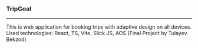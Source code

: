### TripGoal

---

This is web application for booking trips with adaptive design on all devices. Used technologies: React, TS, Vite, Slick JS, AOS (Final Project by Tulayev Bekzod)
